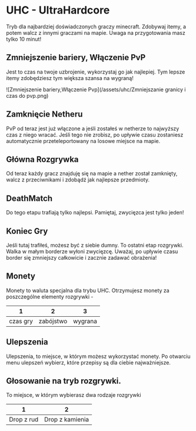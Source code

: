 # UHC - UltraHardcore

Tryb dla najbardziej doświadczonych graczy minecraft. Zdobywaj itemy, a potem walcz z innymi graczami na mapie. Uwaga na przygotowania masz tylko 10 minut!

## Zmniejszenie bariery, Włączenie PvP

Jest to czas na twoje uzbrojenie, wykorzystaj go jak najlepiej. Tym lepsze itemy zdobędziesz tym większa szansa na wygraną!

![Zmniejszenie bariery,Włączenie Pvp](/assets/uhc/Zmniejszanie granicy i czas do pvp.png)

## Zamknięcie Netheru

PvP od teraz jest już włączone a jeśli zostałeś w netherze to najwyższy czas z niego wracać. Jeśli tego nie zrobisz, po upływie czasu zostaniesz automatycznie przeteleportowany na losowe miejsce na mapie.

## Główna Rozgrywka

Od teraz każdy gracz znajduję się na mapie a nether został zamknięty, walcz z przeciwnikami i zdobądź jak najlepsze przedmioty.


## DeathMatch

Do tego etapu trafiają tylko najlepsi. Pamiętaj, zwycięzca jest tylko jeden!


## Koniec Gry

Jeśli tutaj trafiłeś, możesz być z siebie dumny. To ostatni etap rozgrywki. Walka w małym borderze wyłoni zwycięzcę. Uważaj, po upływie czasu border się zmniejszy całkowicie i zacznie zadawać obrażenia!


## Monety

Monety to waluta specjalna dla trybu UHC. Otrzymujesz monety za poszczególne elementy rozgrywki -

| **1**   | **2**   | **3**   | 
|---------|---------|---------|
| czas gry       | zabójstwo       | wygrana       | 

## Ulepszenia

Ulepszenia, to miejsce, w którym możesz wykorzystać monety. Po otwarciu menu ulepszeń wybierz, które przepisy są dla ciebie najważniejsze.

## Głosowanie na tryb rozgrywki.

To miejsce, w którym wybierasz dwa rodzaje rozgrywki

| **1**   | **2**   | 
|---------|---------|
| Drop z rud       | Drop z kamienia      |


